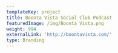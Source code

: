 ```yaml
---
templateKey: project
title: Boonta Vista Social Club Podcast
featuredImage: /img/Boonta Vista.png
weight: 994
externalLink: 'http://boontavista.com/'
type: Branding
---
```


